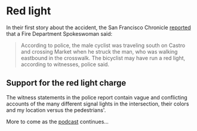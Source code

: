 # Red light
In their first story about the accident, the San Francisco Chronicle [reported](http://www.sfgate.com/bayarea/article/Pedestrian-cyclist-injured-in-crash-in-Castro-3444305.php) that a Fire Department Spokeswoman said:

> According to police, the male cyclist was traveling south on Castro and crossing Market when he struck the man, who was walking eastbound in the crosswalk. The bicyclist may have run a red light, according to witnesses, police said.

## Support for the red light charge
The witness statements in the police report contain vague and conflicting accounts of the many different signal lights in the intersection, their colors and my location versus the pedestrians'.

More to come as the [podcast](https://www.stitcher.com/podcast/chris-bucchere/bikelash/e/55256616) continues...

